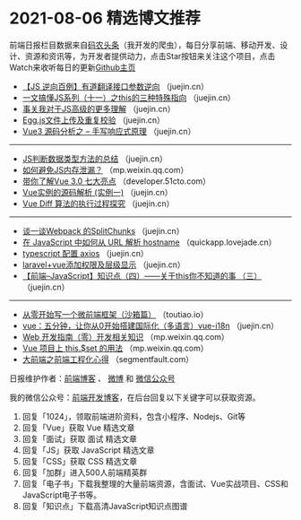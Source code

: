 # 2021-08-06 精选博文推荐

前端日报栏目数据来自[码农头条](http://hao.caibaojian.com.cn/)（我开发的爬虫），每日分享前端、移动开发、设计、资源和资讯等，为开发者提供动力，点击Star按钮来关注这个项目，点击Watch来收听每日的更新[Github主页](https://github.com/kujian/frontendDaily)
* [【JS 逆向百例】有道翻译接口参数逆向](https://juejin.cn/post/6992856868411015205) （juejin.cn）
* [一文搞懂JS系列（十一）之this的三种特殊指向](https://juejin.cn/post/6992880862106746916) （juejin.cn）
* [事关我对于JS高级的更多理解](https://juejin.cn/post/6992879717418762247) （juejin.cn）
* [Egg.js文件上传及重复校验](https://juejin.cn/post/6992856066011136007) （juejin.cn）
* [Vue3 源码分析之 &#8211; 手写响应式原理](https://juejin.cn/post/6992895028985069576) （juejin.cn）

***
* [JS判断数据类型方法的总结](https://juejin.cn/post/6992848107004231687) （juejin.cn）
* [如何避免JS内存泄漏？](https://mp.weixin.qq.com/s?__biz=MzIzOTU0NTQ0MA==&mid=2247504499&idx=1&sn=aa1f18decca199b2a920ceb346467d3e) （mp.weixin.qq.com）
* [带你了解Vue 3.0 七大亮点](https://developer.51cto.com/art/202108/676671.htm) （developer.51cto.com）
* [Vue实例的源码解析 (实例一)](https://juejin.cn/post/6992787868003336223) （juejin.cn）
* [Vue Diff 算法的执行过程探究](https://juejin.cn/post/6992882964866531364) （juejin.cn）

***
* [谈一谈Webpack 的SplitChunks](https://juejin.cn/post/6992887038093557796) （juejin.cn）
* [在 JavaScript 中如何从 URL 解析 hostname](https://quickapp.lovejade.cn/how-to-parse-a-url-into-hostname-in-javascript/) （quickapp.lovejade.cn）
* [typescript 配置 axios](https://juejin.cn/post/6992761370831749134) （juejin.cn）
* [laravel+vue添加权限及层级显示](https://juejin.cn/post/6992755273542664223) （juejin.cn）
* [【前端&#8211;JavaScript】知识点（四）——关于this你不知道的事 （三）](https://juejin.cn/post/6992876847537061901) （juejin.cn）

***
* [从零开始写一个微前端框架（沙箱篇）](https://toutiao.io/posts/86zehix) （toutiao.io）
* [vue：五分钟，让你从0开始搭建国际化（多语言）vue-i18n](https://juejin.cn/post/6992863276300238862) （juejin.cn）
* [Web 开发指南（零）开发相关知识](https://mp.weixin.qq.com/s/HQLKprrCfWqf1mZvS4kBkA) （mp.weixin.qq.com）
* [Vue 项目上 this.$set 的用法](https://mp.weixin.qq.com/s/xJX_ITz_TZTimq38ZIz9XQ) （mp.weixin.qq.com）
* [大前端之前端工程化心得](https://segmentfault.com/a/1190000040444911?hmsr=toutiao.io&utm_campaign=toutiao.io&utm_medium=toutiao.io&utm_source=toutiao.io) （segmentfault.com）

日报维护作者：[前端博客](http://caibaojian.com.cn/) 、 [微博](http://weibo.com/kujian) 和 [微信公众号](https://open.weixin.qq.com/qr/code?username=caibaojian_com)

我的微信公众号：[前端开发博客](https://open.weixin.qq.com/qr/code?username=caibaojian_com)，在后台回复以下关键字可以获取资源。

1. 回复「1024」，领取前端进阶资料，包含小程序、Nodejs、Git等
2. 回复「Vue」获取 Vue 精选文章
3. 回复「面试」获取 面试 精选文章
4. 回复「JS」获取 JavaScript 精选文章
5. 回复「CSS」获取 CSS 精选文章
6. 回复「加群」进入500人前端精英群
7. 回复「电子书」下载我整理的大量前端资源，含面试、Vue实战项目、CSS和JavaScript电子书等。
8. 回复「知识点」下载高清JavaScript知识点图谱